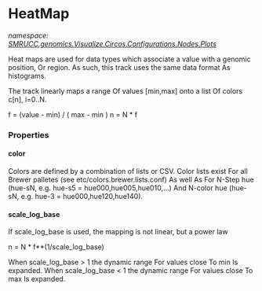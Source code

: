 ﻿# HeatMap
_namespace: [SMRUCC.genomics.Visualize.Circos.Configurations.Nodes.Plots](./index.md)_

Heat maps are used for data types which associate a value with a genomic position, Or region. 
 As such, this track uses the same data format As histograms.

 The track linearly maps a range Of values [min,max] onto a list Of colors c[n], i=0..N.

 f = (value - min) / ( max - min )
 n = N * f




### Properties

#### color
Colors are defined by a combination of lists or CSV. Color lists
 exist For all Brewer palletes (see etc/colors.brewer.lists.conf) As
 well As For N-Step hue (hue-sN, e.g. hue-s5 =
 hue000,hue005,hue010,...) And N-color hue (hue-sN, e.g. hue-3 =
 hue000,hue120,hue140).
#### scale_log_base
If scale_log_base is used, the mapping is not linear, but a power law 

 n = N * f**(1/scale_log_base)

 When scale_log_base > 1 the dynamic range For values close To min Is expanded. 
 When scale_log_base < 1 the dynamic range For values close To max Is expanded.
